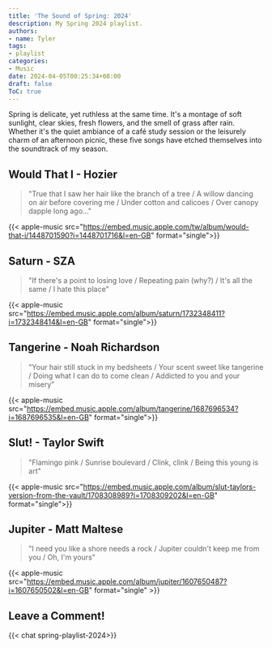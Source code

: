```yaml
---
title: 'The Sound of Spring: 2024'
description: My Spring 2024 playlist.
authors:
- name: Tyler
tags:
- playlist
categories:
- Music
date: 2024-04-05T00:25:34+08:00
draft: false
ToC: true
---
```


Spring is delicate, yet ruthless at the same time. It's a montage of soft sunlight, clear skies, fresh flowers, and the smell of grass after rain. Whether it's the quiet ambiance of a café study session or the leisurely charm of an afternoon picnic, these five songs have etched themselves into the soundtrack of my season.

## Would That I - Hozier

> "True that I saw her hair like the branch of a tree / A willow dancing on air before covering me / Under cotton and calicoes / Over canopy dapple long ago..."

{{< apple-music src="https://embed.music.apple.com/tw/album/would-that-i/1448701590?i=1448701716&l=en-GB" format="single">}}

## Saturn - SZA

> "If there's a point to losing love / Repeating pain (why?) / It's all the same / I hate this place"

{{< apple-music src="https://embed.music.apple.com/album/saturn/1732348411?i=1732348414&l=en-GB" format="single">}}

## Tangerine - Noah Richardson

> "Your hair still stuck in my bedsheets / Your scent sweet like tangerine / Doing what I can do to come clean / Addicted to you and your misery"

{{< apple-music src="https://embed.music.apple.com/album/tangerine/1687696534?i=1687696535&l=en-GB" format="single">}}

## Slut! - Taylor Swift

> "Flamingo pink / Sunrise boulevard / Clink, clink / Being this young is art"

{{< apple-music src="https://embed.music.apple.com/album/slut-taylors-version-from-the-vault/1708308989?i=1708309202&l=en-GB" format="single">}}

## Jupiter - Matt Maltese

> "I need you like a shore needs a rock / Jupiter couldn't keep me from you / Oh, I'm yours"

{{< apple-music src="https://embed.music.apple.com/album/jupiter/1607650487?i=1607650502&l=en-GB" format="single" >}}

## Leave a Comment!

{{< chat spring-playlist-2024>}}
